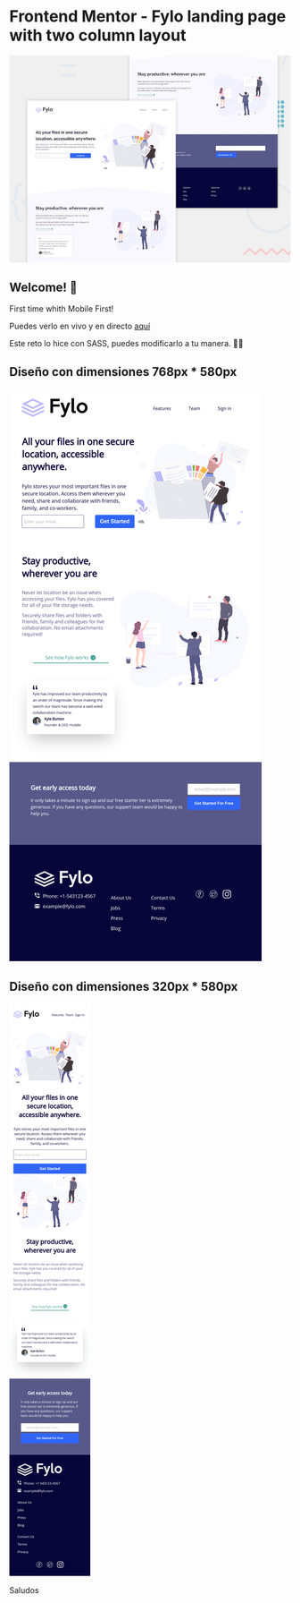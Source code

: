 # Frontend Mentor - Fylo landing page with two column layout

![Design preview for the Fylo landing page with two column layout challenge](./design/desktop-preview.jpg)

## Welcome! 👋
First time whith Mobile First! 

Puedes verlo en vivo y en directo [aquí](https://kevocam.github.io/-frontendmentor-fylo-landing-page/)

Este reto lo hice con SASS, puedes modificarlo a tu manera.  🤙🤙



## Diseño con dimensiones 768px * 580px
![Design in 768](./design/768.png)

## Diseño con dimensiones 320px * 580px
![Design in 768](./design/cell.png)

Saludos

